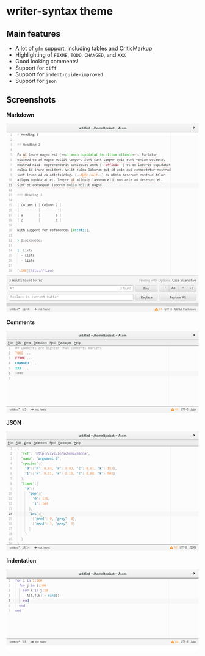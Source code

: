 # writer-syntax theme

## Main features

- A lot of `gfm` support, including tables and CriticMarkup
- Highlighting of `FIXME`, `TODO`, `CHANGED`, and `XXX`
- Good looking comments!
- Support for `diff`
- Support for `indent-guide-improved`
- Support for `json`

## Screenshots

**Markdown**

![GFM](img/writer-gfm.png)

**Comments**

![comments](img/writer-comments.png)

**JSON**

![json](img/writer-json.png)

**Indentation**

![indent](img/writer-indent.png)
